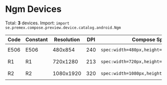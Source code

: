 # Ngm Devices

Total: **3** devices. Import: `import se.premex.compose.preview.device.catalog.android.Ngm`

| Code | Constant | Resolution | DPI | Compose Spec | Preview Usage |
|------|----------|------------|-----|-------------|---------------|
| E506 | E506 | 480x854 | 240 | `spec:width=480px,height=854px,dpi=240` | `@Preview(device = Ngm.E506)` |
| R1 | R1 | 720x1280 | 213 | `spec:width=720px,height=1280px,dpi=213` | `@Preview(device = Ngm.R1)` |
| R2 | R2 | 1080x1920 | 320 | `spec:width=1080px,height=1920px,dpi=320` | `@Preview(device = Ngm.R2)` |

<!-- Generated automatically. Do not edit manually. -->
